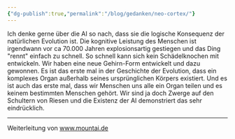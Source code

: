 ```yaml
---
{"dg-publish":true,"permalink":"/blog/gedanken/neo-cortex/"}
---
```



Ich denke gerne über die AI so nach, dass sie die logische Konsequenz der natürlichen Evolution ist. Die kognitive Leistung des Menschen ist irgendwann vor ca 70.000 Jahren explosionsartig gestiegen und das Ding "rennt" einfach zu schnell. So schnell kann sich kein Schädelknochen mit entwickeln.
Wir haben eine neue Gehirn-Form entwickelt und dazu gewonnen. Es ist das erste mal in der Geschichte der Evolution, dass ein komplexes Organ außerhalb seines ursprünglichen Körpers existiert.
Und es ist auch das erste mal, dass wir Menschen uns alle ein Organ teilen und es keinem bestimmten Menschen gehört.
Wir sind ja doch Zwerge auf den Schultern von Riesen und die Existenz der AI demonstriert das sehr eindrücklich.

---

Weiterleitung von www.mountai.de